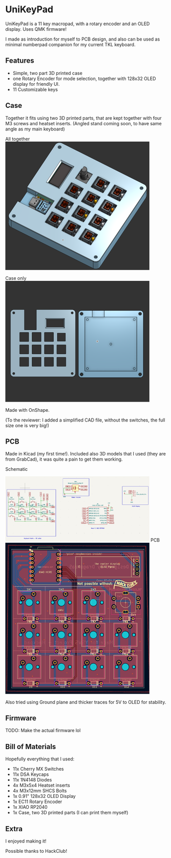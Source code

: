 # UniKeyPad
UniKeyPad is a 11 key macropad, with a rotary encoder and an OLED display. Uses QMK firmware!

I made as introduction for myself to PCB design, and also can be used as minimal numberpad companion for my current TKL keyboard.

## Features
- Simple, two part 3D printed case
- one Rotary Encoder for mode selection, together with 128x32 OLED display for friendly UI.
- 11 Customizable keys

## Case

Together it fits using two 3D printed parts, that are kept together with four M3 screws and heatset inserts.
(Angled stand coming soon, to have same angle as my main keyboard)

All together
<img src=assets/onshape.png alt="CAD" width="450"/>

Case only
<img src=assets/case.png alt="Opened case" width="450"/>

Made with OnShape.

(To the reviewer: I added a simplified CAD file, without the switches, the full size one is very big!)
## PCB

Made in Kicad (my first time!). Included also 3D models that I used (they are from GrabCad), it was quite a pain to get them working.

Schematic

<img src=assets/schematic.png alt="Schematic" width="450"/>
PCB

<img src=assets/pcb_design.png alt="PCB Design" width="450"/>

Also tried using Ground plane and thicker traces for 5V to OLED for stability.

## Firmware
TODO: Make the actual firmware lol

## Bill of Materials
Hopefully everything that I used:


- 11x Cherry MX Switches
- 11x DSA Keycaps
- 11x 1N4148 Diodes
- 4x M3x5x4 Heatset inserts
- 4x M3x12mm SHCS Bolts
- 1x 0.91" 128x32 OLED Display
- 1x EC11 Rotary Encoder
- 1x XIAO RP2040
- 1x Case, two 3D printed parts (I can print them myself)

## Extra
I enjoyed making it!

Possible thanks to HackClub!
